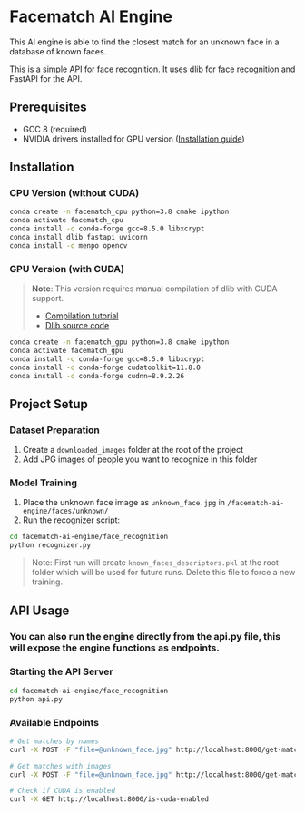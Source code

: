 # Facematch AI Engine
This AI engine is able to find the closest match for an unknown face in a database of known faces.

This is a simple API for face recognition. It uses dlib for face recognition and FastAPI for the API.

## Prerequisites
- GCC 8 (required)
- NVIDIA drivers installed for GPU version ([Installation guide](https://ubuntu.com/server/docs/nvidia-drivers-installation))

## Installation

### CPU Version (without CUDA)
```bash
conda create -n facematch_cpu python=3.8 cmake ipython
conda activate facematch_cpu
conda install -c conda-forge gcc=8.5.0 libxcrypt
conda install dlib fastapi uvicorn
conda install -c menpo opencv
```

### GPU Version (with CUDA)
> **Note**: This version requires manual compilation of dlib with CUDA support.
> - [Compilation tutorial](https://gist.github.com/nguyenhoan1988/ed92d58054b985a1b45a521fcf8fa781)
> - [Dlib source code](https://github.com/davisking/dlib)

```bash
conda create -n facematch_gpu python=3.8 cmake ipython
conda activate facematch_gpu
conda install -c conda-forge gcc=8.5.0 libxcrypt
conda install -c conda-forge cudatoolkit=11.8.0
conda install -c conda-forge cudnn=8.9.2.26
```

## Project Setup

### Dataset Preparation
1. Create a `downloaded_images` folder at the root of the project
2. Add JPG images of people you want to recognize in this folder

### Model Training
1. Place the unknown face image as `unknown_face.jpg` in `/facematch-ai-engine/faces/unknown/`
2. Run the recognizer script:
```bash
cd facematch-ai-engine/face_recognition
python recognizer.py
```
> Note: First run will create `known_faces_descriptors.pkl` at the root folder which will be used for future runs. Delete this file to force a new training.

## API Usage
### You can also run the engine directly from the api.py file, this will expose the engine functions as endpoints.

### Starting the API Server
```bash
cd facematch-ai-engine/face_recognition
python api.py
```

### Available Endpoints
```bash
# Get matches by names
curl -X POST -F "file=@unknown_face.jpg" http://localhost:8000/get-matches-names

# Get matches with images
curl -X POST -F "file=@unknown_face.jpg" http://localhost:8000/get-matches-with-images

# Check if CUDA is enabled
curl -X GET http://localhost:8000/is-cuda-enabled
```

